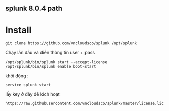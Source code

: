 ## splunk 8.0.4 path 

# Install 

```
git clone https://github.com/vncloudsco/splunk /opt/splunk
```

Chạy lần đầu và điền thông tin user + pass

```
/opt/splunk/bin/splunk start --accept-license
/opt/splunk/bin/splunk enable boot-start 
```
 
khởi động :

```
service splunk start
```

lấy key ở đây để kích hoạt

```
https://raw.githubusercontent.com/vncloudsco/splunk/master/license.lic
```
